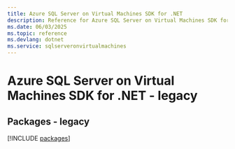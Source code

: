 ```yaml
---
title: Azure SQL Server on Virtual Machines SDK for .NET
description: Reference for Azure SQL Server on Virtual Machines SDK for .NET
ms.date: 06/03/2025
ms.topic: reference
ms.devlang: dotnet
ms.service: sqlserveronvirtualmachines
---
```

# Azure SQL Server on Virtual Machines SDK for .NET - legacy
## Packages - legacy
[!INCLUDE [packages](sql-server-on-virtual-machines-index.md)]